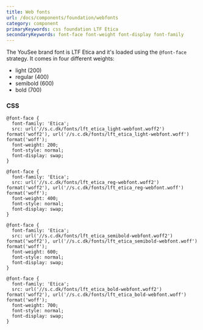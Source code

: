 ```yaml
---
title: Web fonts
url: /docs/components/foundation/webfonts
category: component
primaryKeywords: css foundation LTF Etica
secondaryKeywords: font-face font-weight font-display font-family
---
```


The YouSee brand font is LTF Etica and it's loaded using the `@font-face` strategy. It comes in four different weights:
- light (200)
- regular (400)
- semibold (600)
- bold (700)

### CSS
<div class="element-preview">
  <div class="element-preview__inner" hidden>
    @font-face {
  font-family: 'Etica';
  src: url('//s.c.dk/fonts/lft_etica_light-webfont.woff2') format('woff2'), url('//s.c.dk/fonts/lft_etica_light-webfont.woff') format('woff');
  font-weight: 200;
  font-style: normal;
  font-display: swap;
}

@font-face {
  font-family: 'Etica';
  src: url('//s.c.dk/fonts/lft_etica_reg-webfont.woff2') format('woff2'), url('//s.c.dk/fonts/lft_etica_reg-webfont.woff') format('woff');
  font-weight: 400;
  font-style: normal;
  font-display: swap;
}

@font-face {
  font-family: 'Etica';
  src: url('//s.c.dk/fonts/lft_etica_semibold-webfont.woff2') format('woff2'), url('//s.c.dk/fonts/lft_etica_semibold-webfont.woff') format('woff');
  font-weight: 600;
  font-style: normal;
  font-display: swap;
}

@font-face {
  font-family: 'Etica';
  src: url('//s.c.dk/fonts/lft_etica_bold-webfont.woff2') format('woff2'), url('//s.c.dk/fonts/lft_etica_bold-webfont.woff') format('woff');
  font-weight: 700;
  font-style: normal;
  font-display: swap;
}
  </div>
</div>

```
@font-face {
  font-family: 'Etica';
  src: url('//s.c.dk/fonts/lft_etica_light-webfont.woff2') format('woff2'), url('//s.c.dk/fonts/lft_etica_light-webfont.woff') format('woff');
  font-weight: 200;
  font-style: normal;
  font-display: swap;
}

@font-face {
  font-family: 'Etica';
  src: url('//s.c.dk/fonts/lft_etica_reg-webfont.woff2') format('woff2'), url('//s.c.dk/fonts/lft_etica_reg-webfont.woff') format('woff');
  font-weight: 400;
  font-style: normal;
  font-display: swap;
}

@font-face {
  font-family: 'Etica';
  src: url('//s.c.dk/fonts/lft_etica_semibold-webfont.woff2') format('woff2'), url('//s.c.dk/fonts/lft_etica_semibold-webfont.woff') format('woff');
  font-weight: 600;
  font-style: normal;
  font-display: swap;
}

@font-face {
  font-family: 'Etica';
  src: url('//s.c.dk/fonts/lft_etica_bold-webfont.woff2') format('woff2'), url('//s.c.dk/fonts/lft_etica_bold-webfont.woff') format('woff');
  font-weight: 700;
  font-style: normal;
  font-display: swap;
}
```
